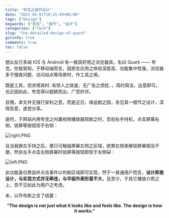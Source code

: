 ```yaml
---
title: "夸克之细节设计"
date: "2021-03-01T10:25:49+08:00"
tags: ["Design"]
keywords: ["夸克", "细节", "设计"]
categories: ["Tech"]
slug: "the-detailed-design-of-quark"
gitinfo: true
comments: true
toc: false
---
```


想众友已多闻 IOS 与 Android 有一极简好用之浏览器具，名曰 Quark —— 夸克。你我皆知，于移动端而言，因原生应用之体验深度高、功能集中性强，浏览器多于搜查问题、访问站点等场景时，作工具之用。

既是工具，但求用其时..有惊人之效速，无广告之烦扰..，简约简洁，达意即可。也正因如此，夸克得以脱颖而出，广受好评。

且慢，本文并无强行安利之意，而是近日，缘追剧之因，余见其一细节之设计，深得吾意，遂尝分享。

是时，于网站内用夸克之内置视频播放器观剧之时，吾初右手持机，点击屏幕右侧，锁屏等按钮现于右侧：

![right.PNG](/images/the-detailed-design-of-quark:right.PNG "锁屏等按钮位于右侧")

且当我换左手持之后，便只可触碰屏幕左侧之区域，欲靠右侧来解锁屏幕相当不便，然余左手点击左侧屏幕时锁屏等按钮即现于左侧😺：

![left.PNG](/images/the-detailed-design-of-quark:left.PNG "锁屏等按钮位于左侧")

此功能虽仅靠监听点击事件以判断区域即可实现，然于一普通用户而言，**设计即是设计，与实现方式并无牵连，与华丽外表形意不大**，且至少，于其它播放介质之上，吾不见如此为用户之考虑。

末，以乔布斯之言了结罢：

**<center>“The design is not just what it looks like and feels like. The design is how it works.”</center>**